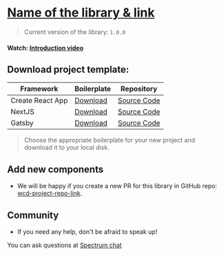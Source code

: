 # [Name of the library & link]()

> Current version of the library: `1.0.0`

#### Watch: [Introduction video](https://youtu.be/jeZyOjZKxYc)

## Download project template:

| Framework | Boilerplate | Repository |
|---|---|---|
| Create React App | [Download]()  | [Source Code]() |
| NextJS | [Download]()  | [Source Code]() |
| Gatsby | [Download]()  | [Source Code]() |

> Choose the appropriate boilerplate for your new project and download it to your local disk. 

## Add new components

* We will be happy if you create a new PR for this library in GitHub repo: [wcd-project-repo-link]().

## Community

* If you need any help, don't be afraid to speak up!

You can ask questions at [Spectrum chat](https://spectrum.chat/react-ui-builder)
